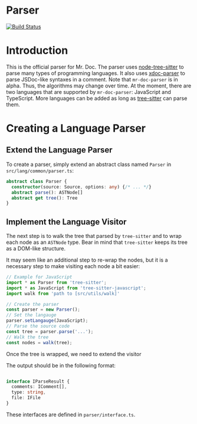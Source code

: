 # Parser

[![Build Status](https://travis-ci.org/mr-doc/mr-doc-parser.svg?branch=master)](https://travis-ci.org/mr-doc/mr-doc-parser)

# Introduction

This is the official parser for Mr. Doc. The parser uses [node-tree-sitter](https://github.com/tree-sitter/node-tree-sitter) to parse many types of programming languages. It also uses [xdoc-parser](https://github.com/iwatakeshi/xdoc-parser) to parse JSDoc-like syntaxes in a comment. Note that `mr-doc-parser` is in alpha. Thus, the algorithms may change over time. At the moment, there are two languages that are supported by `mr-doc-parser`: JavaScript and TypeScript. More languages can be added as long as [tree-sitter](https://github.com/tree-sitter) can parse them.

# Creating a Language Parser

## Extend the Language Parser

To create a parser, simply extend an abstract class named `Parser` in `src/lang/common/parser.ts`:

```typescript
abstract class Parser {
  constructor(source: Source, options: any) {/* ... */}
  abstract parse(): ASTNode[]
  abstract get tree(): Tree
}
```

## Implement the Language Visitor

The next step is to walk the tree that parsed by `tree-sitter` and to wrap each node as an `ASTNode` type.
Bear in mind that `tree-sitter` keeps its tree as a DOM-like structure.

It may seem like an additional step to re-wrap the nodes, but it is a necessary step to make visiting each node a bit easier:

```ts
// Example for JavaScript
import * as Parser from 'tree-sitter';
import * as JavaScript from 'tree-sitter-javascript';
import walk from 'path to [src/utils/walk]'

// Create the parser
const parser = new Parser();
// Set the langauge
parser.setLangauge(JavaScript);
// Parse the source code
const tree = parser.parse('...');
// Walk the tree
const nodes = walk(tree);

```

Once the tree is wrapped, we need to extend the visitor


The output should be in the following format:

```typescript

interface IParseResult {
  comments: IComment[],
  type: string,
  file: IFile
}

```

These interfaces are defined in `parser/interface.ts`.
